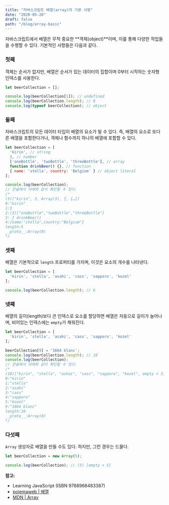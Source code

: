```yaml
---
title: "자바스크립트 배열(array)의 기본 사항"
date: "2020-05-20"
draft: false
path: "/blog/array-basic"
---
```


자바스크립트에서 배열은 무척 중요한 **객체(object)**이며, 이를 통해 다양한 작업들을 수행할 수 있다. 기본적인 사항들은 다음과 같다.

### 첫째
객체는 순서가 없지만, 배열은 순서가 있는 데이터의 집합이며 0부터 시작하는 숫자형 인덱스를 사용한다.

```js
let beerCollection = [];

console.log(beerCollection[1]); // undefined
console.log(beerCollection.length); // 0
console.log(typeof beerCollection); // object
```

### 둘째
자바스크립트의 모든 데이터 타입이 배열의 요소가 될 수 있다. 즉, 배열의 요소로 또다른 배열을 포함한다거나, 객체나 함수까지 하나의 배열에 포함할 수 있다.

```js
let beerCollection = [
  'kirin', // string
  3, // number
  ['oneBottle', 'twoBottle', 'threeBottle'], // array
  function drinkBeer() {}, // function
  { name: 'stella', country: 'Belgium' } // object literal
];

console.log(beerCollection);
// 콘솔에서 아래와 같이 확인할 수 있다.
/*
(5)["kirin", 3, Array(3), ƒ, {…}]
0:"kirin"
1:3
2:(3)["oneBottle","twoBottle","threeBottle"]
3: ƒ drinkBeer()
4:{name:"stella",country:"Belgium"}
length:5
__proto__:Array(0)
*/
```

### 셋째
배열은 기본적으로 `length` 프로퍼티를 가지며, 이것은 요소의 개수를 나타낸다.

```js
let beerCollection = [
  'kirin', 'stella', 'asahi', 'cass', 'sapporo', 'kozel'
];

console.log(beerCollection.length); // 6
```

### 넷째
배열의 길이(length)보다 큰 인덱스로 요소를 할당하면 배열은 자동으로 길이가 늘어나며, 비어있는 인덱스에는 `empty`가 채워진다.

```js
let beerCollection = [
  'kirin', 'stella', 'asahi', 'cass', 'sapporo', 'kozel'
];

beerCollection[9] = '1664 blanc';
console.log(beerCollection.length); // 10
console.log(beerCollection);
// 콘솔에서 아래와 같이 확인할 수 있다.
/*
(10)["kirin", "stella", "ashai", "cass", "sapporo", "kozel", empty × 3, "1664 blanc"]
0:"kirin"
1:"stella"
2:"asahi"
3:"cass"
4:"sapporo"
5:"kozel"
9:"1664 blanc"
length:10
__proto__:Array(0)
*/
```

### 다섯째
`Array` 생성자로 배열을 만들 수도 있다. 하지만, 그런 경우는 드물다.

```js
let beerCollection = new Array(5);

console.log(beerCollection); // (5) [empty × 5]
```

**참고:**
- Learning JavaScript (ISBN 9788968483387)
- [poiemaweb | 배열](https://poiemaweb.com/js-array)
- [MDN | Array](https://developer.mozilla.org/ko/docs/Web/JavaScript/Reference/Global_Objects/Array)